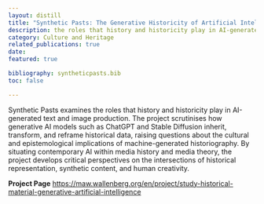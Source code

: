 ```yaml
---
layout: distill
title: "Synthetic Pasts: The Generative Historicity of Artificial Intelligence"
description: the roles that history and historicity play in AI-generated text and image production
category: Culture and Heritage
related_publications: true
date:
featured: true

bibliography: syntheticpasts.bib
toc: false

---
```


Synthetic Pasts examines the roles that history and historicity play in AI-generated text and image production. The project scrutinises how generative AI models such as ChatGPT and Stable Diffusion inherit, transform, and reframe historical data, raising questions about the cultural and epistemological implications of machine-generated historiography. By situating contemporary AI within media history and media theory, the project develops critical perspectives on the intersections of historical representation, synthetic content, and human creativity.

**Project Page**
<https://maw.wallenberg.org/en/project/study-historical-material-generative-artificial-intelligence>
